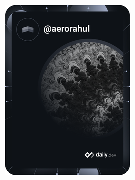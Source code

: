 <!-- 
Github blocking .svg 
<a href="https://app.daily.dev/aerorahul"><img src="https://github.com/aerorahul/aerorahul/blob/master/devcard.svg" width="400" alt="Rahul Mahajan's Dev Card"/></a>
-->

<a href="https://app.daily.dev/aerorahul"><img src="./devcard.svg?sanitize=true" width="400" alt="Rahul Mahajan's Dev Card"/></a>

<!--
**aerorahul/aerorahul** is a ✨ _special_ ✨ repository because its `README.md` (this file) appears on your GitHub profile.

Here are some ideas to get you started:

- 🔭 I’m currently working on ...
- 🌱 I’m currently learning ...
- 👯 I’m looking to collaborate on ...
- 🤔 I’m looking for help with ...
- 💬 Ask me about ...
- 📫 How to reach me: ...
- 😄 Pronouns: ...
- ⚡ Fun fact: ...
-->
